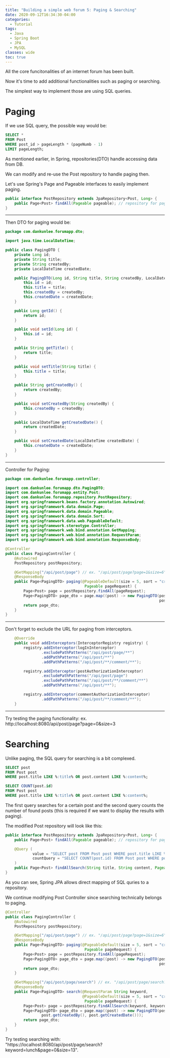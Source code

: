 ```yaml
---
title: "Building a simple web forum 5: Paging & Searching"
date: 2020-09-12T16:34:30-04:00
categories:
  - Tutorial
tags:
  - Java
  - Spring Boot
  - JPA
  - MySQL
classes: wide
toc: true
---
```


All the core funcitonalities of an internet forum has been built. 

Now it's time to add additional functionalities such as paging or searching. 

The simplest way to implement those are using SQL queries. 

# Paging

If we use SQL query, the possible way would be: 

```sql
SELECT * 
FROM Post 
WHERE post_id > pageLength * (pageNumb - 1) 
LIMIT pageLength;
```

As mentioned earlier, in Spring, repositories(DTO) handle accessing data from DB. 

We can modify and re-use the Post repository to handle paging then. 

Let's use Spring's Page and Pageable interfaces to easily implement paging. 

```java
public interface PostRepository extends JpaRepository<Post, Long> {
    public Page<Post> findAll(Pageable pageable); // repository for paging
}
```

---
Then DTO for paging would be:

```java
package com.dankunlee.forumapp.dto;

import java.time.LocalDateTime;

public class PagingDTO {
    private Long id;
    private String title;
    private String createdBy;
    private LocalDateTime createdDate;

    public PagingDTO(Long id, String title, String createdBy, LocalDateTime createdDate) {
        this.id = id;
        this.title = title;
        this.createdBy = createdBy;
        this.createdDate = createdDate;
    }

    public Long getId() {
        return id;
    }

    public void setId(Long id) {
        this.id = id;
    }

    public String getTitle() {
        return title;
    }

    public void setTitle(String title) {
        this.title = title;
    }

    public String getCreatedBy() {
        return createdBy;
    }

    public void setCreatedBy(String createdBy) {
        this.createdBy = createdBy;
    }

    public LocalDateTime getCreatedDate() {
        return createdDate;
    }

    public void setCreatedDate(LocalDateTime createdDate) {
        this.createdDate = createdDate;
    }
}
```

---
Controller for Paging:

```java
package com.dankunlee.forumapp.controller;

import com.dankunlee.forumapp.dto.PagingDTO;
import com.dankunlee.forumapp.entity.Post;
import com.dankunlee.forumapp.repository.PostRepository;
import org.springframework.beans.factory.annotation.Autowired;
import org.springframework.data.domain.Page;
import org.springframework.data.domain.Pageable;
import org.springframework.data.domain.Sort;
import org.springframework.data.web.PageableDefault;
import org.springframework.stereotype.Controller;
import org.springframework.web.bind.annotation.GetMapping;
import org.springframework.web.bind.annotation.RequestParam;
import org.springframework.web.bind.annotation.ResponseBody;

@Controller
public class PagingController {
    @Autowired
    PostRepository postRepository;

    @GetMapping("/api/post/page") // ex. "/api/post/page?page=1&size=6"
    @ResponseBody
    public Page<PagingDTO> paging(@PageableDefault(size = 5, sort = "createdDate", direction = Sort.Direction.DESC)
                                   Pageable pageRequest) {
        Page<Post> page = postRepository.findAll(pageRequest);
        Page<PagingDTO> page_dto = page.map((post) -> new PagingDTO(post.getId(), post.getTitle(),
                                                                    post.getCreatedBy(), post.getCreatedDate()));
        return page_dto;
    }
}
```

---
Don't forget to exclude the URL for paging from interceptors. 

```java
    @Override
    public void addInterceptors(InterceptorRegistry registry) {
        registry.addInterceptor(logInInterceptor)
                .excludePathPatterns("/api/post/page/**")
                .addPathPatterns("/api/post/**")
                .addPathPatterns("/api/post/**/comment/**");

        registry.addInterceptor(postAuthorizationInterceptor)
                .excludePathPatterns("/api/post/page")
                .excludePathPatterns("/api/post/**/comment/**")
                .addPathPatterns("/api/post/**");

        registry.addInterceptor(commentAuthorizationInterceptor)
                .addPathPatterns("/api/post/**/comment/**");
    }
```

---
Try testing the paging functionality: ex. http://localhost:8080/api/post/page?page=0&size=3

# Searching

Unlike paging, the SQL query for searching is a bit complexed. 

```sql
SELECT post 
FROM Post post 
WHERE post.title LIKE %:title% OR post.content LIKE %:content%;

SELECT COUNT(post.id) 
FROM Post post 
WHERE post.title LIKE %:title% OR post.content LIKE %:content%;
```

The first query searches for a certain post and the second query counts the number of found posts (this is required if we want to display the results with paging). 

The modified Post repository will look like this:

```java
public interface PostRepository extends JpaRepository<Post, Long> {
    public Page<Post> findAll(Pageable pageable); // repository for paging

    @Query (
            value = "SELECT post FROM Post post WHERE post.title LIKE %:title% OR post.content LIKE %:content%",
            countQuery = "SELECT COUNT(post.id) FROM Post post WHERE post.title LIKE %:title% OR post.content LIKE %:content%"
    )
    public Page<Post> findAllSearch(String title, String content, Pageable pageable); // repository for searching
}
```

As you can see, Spring JPA allows direct mapping of SQL quries to a repository. 

We continue modifying Post Controller since searching technically belongs to paging. 

```java
@Controller
public class PagingController {
    @Autowired
    PostRepository postRepository;

    @GetMapping("/api/post/page") // ex. "/api/post/page?page=1&size=6"
    @ResponseBody
    public Page<PagingDTO> paging(@PageableDefault(size = 5, sort = "createdDate", direction = Sort.Direction.DESC)
                                   Pageable pageRequest) {
        Page<Post> page = postRepository.findAll(pageRequest);
        Page<PagingDTO> page_dto = page.map((post) -> new PagingDTO(post.getId(), post.getTitle(),
                                                                    post.getCreatedBy(), post.getCreatedDate()));
        return page_dto;
    }

    @GetMapping("/api/post/page/search") // ex. "/api/post/page/search?keyword=post&page=0&size=3"
    @ResponseBody
    public Page<PagingDTO> search(@RequestParam String keyword,
                                  @PageableDefault(size = 5, sort = "createdDate", direction = Sort.Direction.DESC)
                                   Pageable pageRequest) {
        Page<Post> page = postRepository.findAllSearch(keyword, keyword, pageRequest);
        Page<PagingDTO> page_dto = page.map((post) -> new PagingDTO(post.getId(), post.getTitle(),
                post.getCreatedBy(), post.getCreatedDate()));
        return page_dto;
    }
}
```

Try testing searching with:  
"https://localhost:8080/api/post/page/search?keyword=lunch&page=0&size=13".

